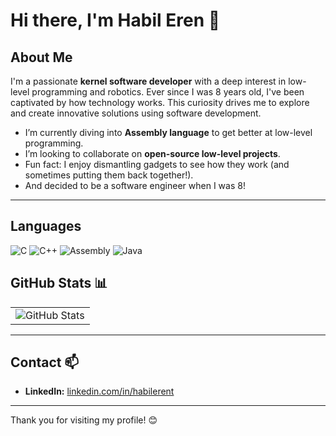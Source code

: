 # Hi there, I'm Habil Eren 👋

## About Me
I'm a passionate **kernel software developer** with a deep interest in low-level programming and robotics. Ever since I was 8 years old, I've been captivated by how technology works. This curiosity drives me to explore and create innovative solutions using software development. 

- I’m currently diving into **Assembly language** to get better at low-level programming.
- I’m looking to collaborate on **open-source low-level projects**.
- Fun fact: I enjoy dismantling gadgets to see how they work (and sometimes putting them back together!).
-  And decided to be a software engineer when I was 8!

---

## Languages ##

  ![C](https://img.shields.io/badge/-C-A8B9CC?style=flat&logo=c&logoColor=white) 
  ![C++](https://img.shields.io/badge/-C++-00599C?style=flat&logo=c%2B%2B&logoColor=white) 
  ![Assembly](https://img.shields.io/badge/-Assembly-FFA500?style=flat)
  ![Java](https://img.shields.io/badge/-Java-007396?style=flat&logo=java&logoColor=white)
  
## GitHub Stats 📊
<table>
  <tr>
    <td>
      <img src="https://github-readme-stats.vercel.app/api?username=habilerent&theme=radical&show_icons=true&hide_border=false&count_private=true&include_all_commits=true" alt="GitHub Stats">
    </td>
  </tr>
</table>


---

## Contact 📫
- **LinkedIn:** [linkedin.com/in/habilerent](https://www.linkedin.com/in/habilerent/)  
---

Thank you for visiting my profile! 😊
